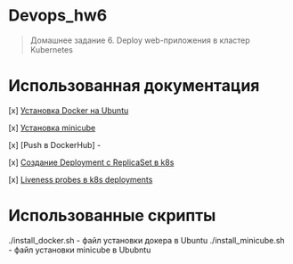 # Devops_hw6
> Домашнее задание 6. Deploy web-приложения в кластер Kubernetes

# Использованная документация
[x] [Установка Docker на Ubuntu](https://docs.docker.com/engine/install/ubuntu/)

[x] [Установка minicube](https://minikube.sigs.k8s.io/docs/start/)

[x] [Push в DockerHub] - 

[x] [Создание Deployment с ReplicaSet в k8s](https://kubernetes.io/docs/concepts/workloads/controllers/deployment/#creating-a-deployment)

[x] [Liveness probes в k8s deployments](https://kubernetes.io/docs/tasks/configure-pod-container/configure-liveness-readiness-startup-probes/#define-a-liveness-command)

# Использованные скрипты
./install_docker.sh - файл установки докера в Ubuntu
./install_minicube.sh - файл установки minicube в Ububntu
